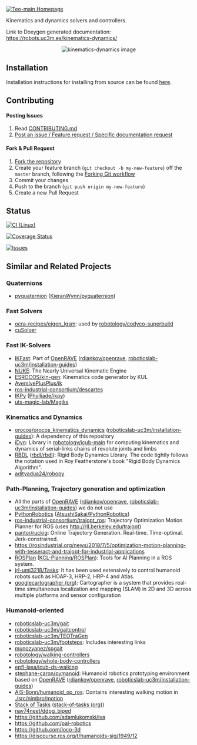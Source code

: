 [![Teo-main Homepage](https://img.shields.io/badge/kinematics-dynamics-orange.svg)](https://robots.uc3m.es/kinematics-dynamics/)

Kinematics and dynamics solvers and controllers.

Link to Doxygen generated documentation: https://robots.uc3m.es/kinematics-dynamics/

<p align="center"><img src="https://raw.githubusercontent.com/roboticslab-uc3m/kinematics-dynamics/master/doc/fig/kinematics-dynamics.png" alt="kinematics-dynamics image"/></p>

## Installation

Installation instructions for installing from source can be found [here](doc/kinematics-dynamics-install.md).

## Contributing

#### Posting Issues

1. Read [CONTRIBUTING.md](CONTRIBUTING.md)
2. [Post an issue / Feature request / Specific documentation request](https://github.com/roboticslab-uc3m/kinematics-dynamics/issues)

#### Fork & Pull Request

1. [Fork the repository](https://github.com/roboticslab-uc3m/kinematics-dynamics/fork)
2. Create your feature branch (`git checkout -b my-new-feature`) off the `master` branch, following the [Forking Git workflow](https://www.atlassian.com/git/tutorials/comparing-workflows/forking-workflow)
3. Commit your changes
4. Push to the branch (`git push origin my-new-feature`)
5. Create a new Pull Request

## Status

[![CI (Linux)](https://github.com/roboticslab-uc3m/kinematics-dynamics/workflows/Continuous%20Integration/badge.svg)](https://github.com/roboticslab-uc3m/kinematics-dynamics/actions)

[![Coverage Status](https://coveralls.io/repos/roboticslab-uc3m/kinematics-dynamics/badge.svg)](https://coveralls.io/r/roboticslab-uc3m/kinematics-dynamics)

[![Issues](https://img.shields.io/github/issues/roboticslab-uc3m/kinematics-dynamics.svg?label=Issues)](https://github.com/roboticslab-uc3m/kinematics-dynamics/issues)

## Similar and Related Projects

### Quaternions

- [pyquaternion](http://kieranwynn.github.io/pyquaternion/) ([KieranWynn/pyquaternion](https://github.com/KieranWynn/pyquaternion))

### Fast Solvers

- [ocra-recipes/eigen_lgsm](https://github.com/ocra-recipes/eigen_lgsm): used by [robotology/codyco-superbuild](https://github.com/robotology/codyco-superbuild)
- [cuSolver](https://docs.nvidia.com/cuda/cusolver/index.html)

### Fast IK-Solvers

- [IKFast](http://openrave.org/docs/0.8.2/ikfast/): Part of [OpenRAVE](http://openrave.org/) ([rdiankov/openrave](https://github.com/rdiankov/openrave), [roboticslab-uc3m/installation-guides](https://github.com/roboticslab-uc3m/installation-guides/blob/master/install-openrave.md))
- [NUKE](https://vanadiumlabs.github.io/pypose/nuke-intro.html#NUKE): The Nearly Universal Kinematic Engine
- [ESROCOS/kin-gen](https://github.com/ESROCOS/kin-gen): Kinematics code generator by KUL
- [AversivePlusPlus/ik](https://github.com/AversivePlusPlus/ik)
- [ros-industrial-consortium/descartes](https://github.com/ros-industrial-consortium/descartes)
- [IKPy](https://phylliade.github.io/ikpy) ([Phylliade/ikpy](https://github.com/Phylliade/ikpy))
- [uts-magic-lab/Magiks](https://github.com/uts-magic-lab/Magiks)

### Kinematics and Dynamics

- [orocos/orocos_kinematics_dynamics](https://github.com/orocos/orocos_kinematics_dynamics) ([roboticslab-uc3m/installation-guides](https://github.com/roboticslab-uc3m/installation-guides/blob/master/install-kdl.md)): A dependency of this repository
- [iDyn](http://www.icub.org/doc/icub-main/idyn_introduction.html): Library in [robotology/icub-main](https://github.com/robotology/icub-main) for computing kinematics and dynamics of serial-links chains of revolute joints and limbs
- [RBDL](https://rbdl.github.io/) ([rbdl/rbdl](https://github.com/rbdl/rbdl)): Rigid Body Dynamics Library. The code tightly follows the notation used in Roy Featherstone's book "Rigid Body Dynamics Algorithm".
- [adityadua24/robopy](https://github.com/adityadua24/robopy)

### Path-Planning, Trajectory generation and optimization

- All the parts of [OpenRAVE](http://openrave.org/) ([rdiankov/openrave](https://github.com/rdiankov/openrave), [roboticslab-uc3m/installation-guides](https://github.com/roboticslab-uc3m/installation-guides/blob/master/install-openrave.md)) we do not use
- [PythonRobotics](https://atsushisakai.github.io/PythonRobotics/) ([AtsushiSakai/PythonRobotics](https://github.com/AtsushiSakai/PythonRobotics))
- [ros-industrial-consortium/trajopt\_ros](https://github.com/ros-industrial-consortium/trajopt_ros): Trajectory Optimization Motion Planner for ROS (uses http://rll.berkeley.edu/trajopt)
- [pantor/ruckig](https://github.com/pantor/ruckig): Online Trajectory Generation. Real-time. Time-optimal. Jerk-constrained.
- https://rosindustrial.org/news/2018/7/5/optimization-motion-planning-with-tesseract-and-trajopt-for-industrial-applications
- [ROSPlan](http://kcl-planning.github.io/ROSPlan/) ([KCL-Planning/ROSPlan](https://github.com/KCL-Planning/ROSPlan)): Tools for AI Planning in a ROS system.
- [jrl-umi3218/Tasks](https://github.com/jrl-umi3218/Tasks): It has been used extensively to control humanoid robots such as HOAP-3, HRP-2, HRP-4 and Atlas.
- [googlecartographer (org)](https://github.com/googlecartographer): Cartographer is a system that provides real-time simultaneous localization and mapping (SLAM) in 2D and 3D across multiple platforms and sensor configuration

### Humanoid-oriented

- [roboticslab-uc3m/gait](https://github.com/roboticslab-uc3m/gait)
- [roboticslab-uc3m/gaitcontrol](https://github.com/roboticslab-uc3m/gaitcontrol)
- [roboticslab-uc3m/TEOTraGen](https://github.com/roboticslab-uc3m/TEOTraGen)
- [roboticslab-uc3m/footsteps](https://github.com/roboticslab-uc3m/footsteps): Includes interesting links
- [munozyanez/spgait](https://github.com/munozyanez/spgait)
- [robotology/walking-controllers](https://github.com/robotology/walking-controllers)
- [robotology/whole-body-controllers](https://github.com/robotology/whole-body-controllers)
- [epfl-lasa/icub-ds-walking](https://github.com/epfl-lasa/icub-ds-walking)
- [stephane-caron/pymanoid](https://github.com/stephane-caron/pymanoid): Humanoid robotics prototyping environment based on [OpenRAVE](http://openrave.org/) ([rdiankov/openrave](https://github.com/rdiankov/openrave), [roboticslab-uc3m/installation-guides](https://github.com/roboticslab-uc3m/installation-guides/blob/master/install-openrave.md))
- [AIS-Bonn/humanoid_op_ros](https://github.com/AIS-Bonn/humanoid_op_ros): Contains interesting walking motion in [./src/nimbro/motion](https://github.com/AIS-Bonn/humanoid_op_ros/tree/master/src/nimbro/motion)
- [Stack of Tasks](https://stack-of-tasks.github.io/) ([stack-of-tasks (org)](https://github.com/stack-of-tasks))
- [nav74neet/ddpg_biped](https://github.com/nav74neet/ddpg_biped)
- https://github.com/adamlukomski/iva
- https://github.com/pal-robotics
- https://github.com/loco-3d
- https://discourse.ros.org/t/humanoids-sig/1949/12
